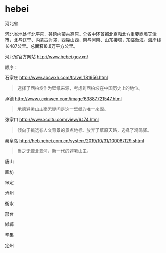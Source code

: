 # hebei

河北省

河北省地处华北平原，兼跨内蒙古高原。全省中环首都北京和北方重要商埠天津市，北与辽宁、内蒙古为邻，西靠山西，南与河南、山东接壤，东临渤海。海岸线长487公里。总面积18.8万平方公里。

河北省官方网站 http://www.hebei.gov.cn/

顺序：

石家庄 http://www.abcwxh.com/travel/181956.html

> 选择了西柏坡作为壁纸来源，考虑到西柏坡在中国历史上的地位。

承德 http://www.ucxinwen.com/image/63887721547.html

> 承德避暑山庄毫无疑问是这一壁纸的唯一来源。

张家口 http://www.xcditu.com/view/6474.html

> 倾向于挑选有人文背景的景点地标，放弃了草原天路，选择了鸡鸣驿。

秦皇岛 http://heb.hebei.com.cn/system/2019/10/31/100087129.shtml

> 当之无愧北戴河，新一代的避暑山庄。

唐山

廊坊

保定

沧州

衡水

邢台

邯郸

辛集

定州